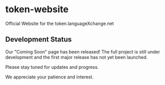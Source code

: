 # token-website

Official Website for the token.languageXchange.net

## Development Status

Our "Coming Soon" page has been released! The full project is still under development and the first major release has not yet been launched.

Please stay tuned for updates and progress.

We appreciate your patience and interest.
